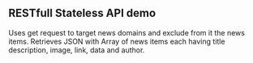 ## RESTfull Stateless API demo 
Uses get request to target news domains and exclude from it the news items.
Retrieves JSON with Array of news items  each having title description, image, link, data and author.
 

